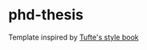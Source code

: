 # phd-thesis

Template inspired by [Tufte's style book](https://tufte-latex.github.io/tufte-latex/)

